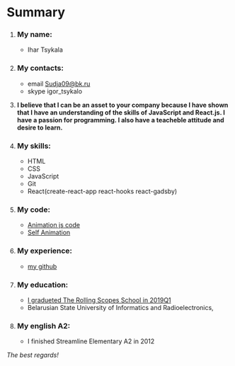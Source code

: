 # Summary

1. ### My name:
	* Ihar Tsykala

2. ### My contacts:
	* email Sudja09@bk.ru
	* skype igor_tsykalo
	
3. **I believe that I can be an asset to your company because I have shown that
I have an understanding of the skills of JavaScript and React.js. I have a passion for
programming. I also have  a teacheble attitude and desire to learn.**

4. ### My skills:
	* HTML
	* CSS
	* JavaScript
	* Git
	* React(create-react-app react-hooks react-gadsby)

5. ### My code:
	* [Animation js code](https://github.com/IharTsykala/diamondAnimationCanvas/tree/gh-pages)
	* [Self Animation](https://ihartsykala.github.io/diamondAnimationCanvas/)
6. ### My experience:
	* [my github](https://github.com/IharTsykala?tab=repositories)

7. ### My education:
	* [I gradueted The Rolling Scopes School in 2019Q1](https://app.rs.school/certificate/ce9r42yx)
	* Belarusian State University of Informatics and Radioelectronics, 

8. ### My english A2:
	* I finished Streamline Elementary A2 in 2012

*The best regards!*
